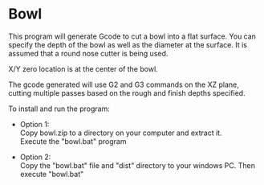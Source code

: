 # Bowl
 This program will generate Gcode to cut a bowl into a flat surface.
 You can specify the depth of the bowl as well as the diameter at the surface.
 It is assumed that a round nose cutter is being used.
 
 X/Y zero location is at the center of the bowl.
 
 The gcode generated will use G2 and G3 commands on the XZ plane, cutting multiple passes 
 based on the rough and finish depths specified.

To install and run the program:

* Option 1:  
  Copy bowl.zip to a directory on your computer and extract it.  
  Execute the "bowl.bat" program  
  
* Option 2:  
  Copy the "bowl.bat" file and "dist" directory to your windows PC. 
  Then execute "bowl.bat"  
